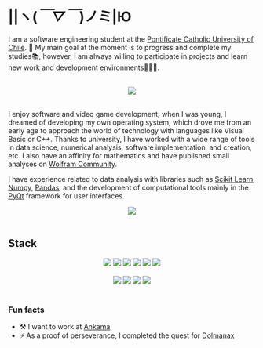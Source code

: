 # ||ヽ(*￣▽￣*)ノミ|Ю
I am a software engineering student at the [Pontificate Catholic University of Chile](https://www.uc.cl/en). 🎯 My main goal at the moment is to progress and complete my studies📚, however, I am always willing to participate in projects and learn new work and development environments👨🏻‍💻.

<br>
<div align="center"><img src="https://github-profile-trophy.vercel.app/?username=3rdPix&theme=algolia&no-bg=true&column=3&margin-w=10&rank=SSS,SS,S,AAA,AA,A"></div>
<br>



I enjoy software and video game development; when I was young, I dreamed of developing my own operating system, which drove me from an early age to approach the world of technology with languages like Visual Basic or C++. Thanks to university, I have worked with a wide range of tools in data science, numerical analysis, software implementation, and creation, etc. I also have an affinity for mathematics and have published small analyses on [Wolfram Community](https://community.wolfram.com/groups/-/m/t/2569841).



I have experience related to data analysis with libraries such as [Scikit Learn](https://scikit-learn.org/stable/index.html), [Numpy](https://numpy.org/), [Pandas](https://pandas.pydata.org/), and the development of computational tools mainly in the [PyQt](https://www.qt.io/qt-for-python) framework for user interfaces.

<div align="center"><img src="https://github-readme-stats.vercel.app/api?username=3rdPix&show_icons=true&theme=transparent&rank_icon=github&hide=stars"></div>
<br>


## Stack

<div align="center">
<img src="https://img.shields.io/badge/Python%203-FCE36C?style=for-the-badge&logo=python&logoColor=326A99">
<img src="https://img.shields.io/badge/Framework-brightgreen?style=for-the-badge&logo=qt&logoSize=auto&labelColor=blue">
<img src="https://img.shields.io/badge/language-blue?style=for-the-badge&logo=c&logoColor=white&labelColor=darkblue">
<img src="https://img.shields.io/badge/RISC--V-%232d3574?style=for-the-badge&logo=RISC-V&logoColor=%23f4b521">
<img src="https://img.shields.io/badge/Wolfram-FE0000?style=for-the-badge&logo=wolfram&logoColor=white">
<img src="https://img.shields.io/badge/ruby_on_rails-red?style=for-the-badge&logo=ruby%20on%20rails&logoSize=auto">
</div>
<br>
<div align="center">
<img src="https://img.shields.io/badge/Git-%23F05032?style=for-the-badge&logo=git&logoColor=white&logoSize=auto">
<img src="https://img.shields.io/badge/Neovim-%2357A143?style=for-the-badge&logo=neovim&logoColor=white&logoSize=auto">
<img src="https://img.shields.io/badge/Debian-%23A81D33?style=for-the-badge&logo=debian">
<img src="https://img.shields.io/badge/Bash-brightgreen?style=for-the-badge&logo=GNU%20Bash&logoColor=%234EAA25&labelColor=black">
</div>
<br>


### Fun facts
* ⚒️ I want to work at [Ankama](https://www.ankama.com/en)
* ⚡ As a proof of perseverance, I completed the quest for [Dolmanax](https://www.dofuspourlesnoobs.com/calendrier-de-lalmanax.html)
